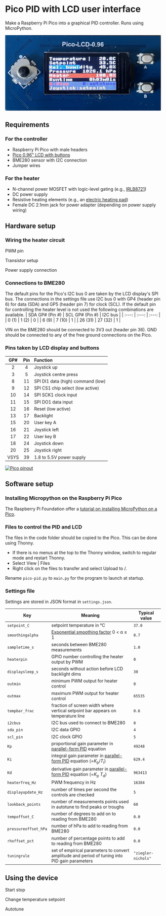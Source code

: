 # Pico PID with LCD user interface
Make a Raspberry Pi Pico into a graphical PID controller. Runs using MicroPython.

![Image of completed device in action](https://github.com/grunkyb/pico-pid-lcd/blob/main/images/LCD_display_heater_on.png "PID GUI in action")

## Requirements

### For the controller
- Raspberry Pi Pico with male headers
- [Pico 0.96" LCD with buttons](https://www.waveshare.com/wiki/Pico-LCD-0.96)
- BME280 sensor with I2C connection
- Jumper wires

### For the heater
- N-channel power MOSFET with logic-level gating (e.g., [IRLB8721](https://thepihut.com/products/n-channel-power-mosfet))
- DC power supply
- Resistive heating elements (e.g., an [electric heating pad](https://thepihut.com/products/electric-heating-pad-10cm-x-5cm))
- Female DC 2.1mm jack for power adapter (depending on power supply wiring)

## Hardware setup

### Wiring the heater circuit

PWM pin

Transistor setup

Power supply connection

### Connections to BME280

The default pins for the Pico's I2C bus 0 are taken by the LCD display's SPI bus. The connections in the settings file use I2C bus 0 with GP4 (header pin 6) for data (SDA) and GP5 (header pin 7) for clock (SCL). If the default pin for controlling the heater level is not used the following combinations are available.
| SDA GP# (Pin #) | SCL GP# (Pin #) | I2C bus |
| :---: | :---: | :---: |
| 0 (1) | 1 (2) | 0 |
| 6 (9) | 7 (10) | 1 |
| 26 (31) | 27 (32) | 1 |

VIN on the BME280 should be connected to 3V3 out (header pin 36). GND should be connected to any of the free ground connections on the Pico.

### Pins taken by LCD display and buttons
| GP# | Pin | Function |
| :---: | :---: | :--- |
|  2  |  4 | Joystick up |
|  3  |  5 | Joystick centre press |
|  8  | 11 | SPI DI1 data (high) command (low) |
|  9  | 12 | SPI CS1 chip select (low active) |
| 10  | 14 | SPI SCK1 clock input |
| 11  | 15 | SPI DO1 data input |
| 12  | 16 | Reset (low active) |
| 13  | 17 | Backlight |
| 15  | 20 | User key A |
| 16  | 21 | Joystick left |
| 17  | 22 | User key B |
| 18  | 24 | Joystick down |
| 20  | 25 | Joystick right |
| VSYS | 39 | 1.8 to 5.5V power supply |

[![Pico pinout](https://projects-static.raspberrypi.org/projects/getting-started-with-the-pico/991cb74a9ee566023ff2811e49fe0447d80966db/en/images/Pico-R3-Pinout.png)](https://projects.raspberrypi.org/en/projects/getting-started-with-the-pico/1)

## Software setup

### Installing Micropython on the Raspberry Pi Pico

The Raspberry Pi Foundation offer a [tutorial on installing MicroPython on a Pico](https://projects.raspberrypi.org/en/projects/getting-started-with-the-pico/1).

### Files to control the PID and LCD

The files in the code folder should be copied to the Pico. This can be done using Thonny.

* If there is no menus at the top to the Thonny window, switch to regular mode and restart Thonny.
* Select View | Files
* Right click on the files to transfer and select Upload to /.

Rename `pico-pid.py` to `main.py` for the program to launch at startup.

### Settings file

Settings are stored in JSON format in `settings.json`.

| Key | Meaning | Typical value |
| --- | --- | --- |
| `setpoint_C` | setpoint temperature in °C | `37.0` |
| `smoothingalpha` | [Exponential smoothing factor](https://en.wikipedia.org/wiki/Exponential_smoothing) 0 < &alpha; ≤ 1 | `0.7` |
| `sampletime_s` | seconds between BME280 measurements | `1.0` |
| `heaterpin` | GPIO number controlling the heater output by PWM | `0` |
| `displaysleep_s` | seconds without action before LCD backlight dims | `30` |
| `outmin` | minimum PWM output for heater control | `0` |
| `outmax` | maximum PWM output for heater control | `65535` |
| `tempbar_frac` | fraction of screen width where vertical setpoint bar appears on temperature line | `0.6` |
| `i2cbus` | I2C bus used to connect to BME280 | `0` |
| `sda_pin` | I2C data GPIO | `4` |
| `scl_pin` | I2C clock GPIO | `5` |
| `Kp` | proportional gain parameter in [parallel-form PID](https://en.wikipedia.org/wiki/PID_controller#Alternative_nomenclature_and_forms) equation | `49248` |
| `Ki` | integral gain parameter in [parallel-form PID](https://en.wikipedia.org/wiki/PID_controller#Alternative_nomenclature_and_forms) equation (=*K*<sub>p</sub>/*T*<sub>i</sub>) | `629.4` |
| `Kd` | derivative gain parameter in [parallel-form PID](https://en.wikipedia.org/wiki/PID_controller#Alternative_nomenclature_and_forms) equation (=*K*<sub>p</sub> *T*<sub>d</sub>) | `963413` |
| `heaterfreq_Hz` | PWM frequency in Hz | `16384` |
| `displayupdate_Hz` | number of times per second the controls are checked | `5` |
| `lookback_points` | number of measurements points used in autotune to find peaks or troughs | `60` |
| `tempoffset_C` | number of degrees to add on to reading from BME280 | `0.0` |
| `pressureoffset_hPa` | number of hPa to add to reading from BME280 | `0.0` |
| `rhoffset_pct` | number of percentage points to add to reading from BME280 | `0.0` |
| `tuningrule` | set of empirical parameters to convert amplitude and period of tuning into PID gain parameters | `"ziegler-nichols"` |

## Using the device

Start stop

Change temperature setpoint

Autotune
